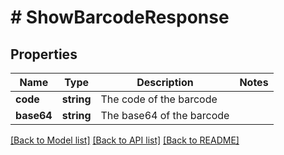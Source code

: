 # # ShowBarcodeResponse

## Properties

Name | Type | Description | Notes
------------ | ------------- | ------------- | -------------
**code** | **string** | The code of the barcode |
**base64** | **string** | The base64 of the barcode |

[[Back to Model list]](../../README.md#models) [[Back to API list]](../../README.md#endpoints) [[Back to README]](../../README.md)
